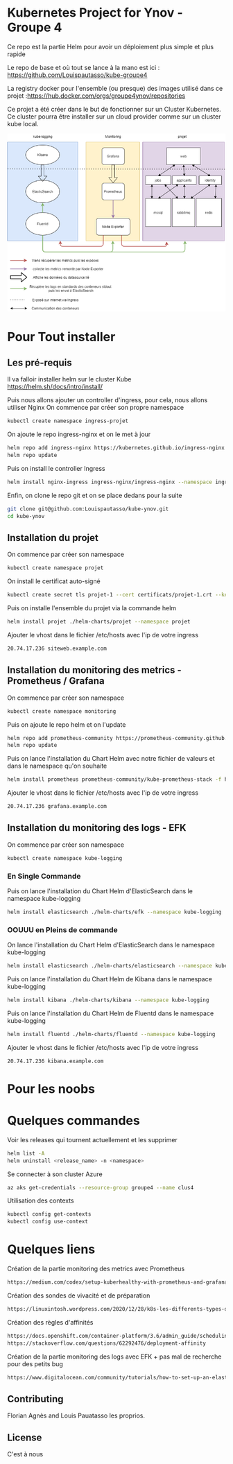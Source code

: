 # Kubernetes Project for Ynov - Groupe 4

Ce repo est la partie Helm pour avoir un déploiement plus simple et plus rapide

Le repo de base et où tout se lance à la mano est ici : https://github.com/Louispautasso/kube-groupe4

La registry docker pour l'ensemble (ou presque) des images utilisé dans ce projet :https://hub.docker.com/orgs/groupe4ynov/repositories

Ce projet a été créer dans le but de fonctionner sur un Cluster Kubernetes. Ce cluster pourra être installer sur un cloud provider comme sur un cluster kube local.

![Diagramme des flux](https://github.com/Louispautasso/kube-ynov/blob/main/other/diagramme.png?raw=true)

# Pour Tout installer

## Les pré-requis

Il va falloir installer helm sur le cluster Kube
https://helm.sh/docs/intro/install/

Puis nous allons ajouter un controller d'ingress, pour cela, nous allons utiliser Nginx
On commence par créer son propre namespace
```bash
kubectl create namespace ingress-projet
```

On ajoute le repo ingress-nginx et on le met à jour 
```bash
helm repo add ingress-nginx https://kubernetes.github.io/ingress-nginx
helm repo update
```

Puis on install le controller Ingress 
```bash
helm install nginx-ingress ingress-nginx/ingress-nginx --namespace ingress-projet
```

Enfin, on clone le repo git et on se place dedans pour la suite
```bash
git clone git@github.com:Louispautasso/kube-ynov.git
cd kube-ynov
```
## Installation du projet

On commence par créer son namespace
```bash
kubectl create namespace projet
```

On install le certificat auto-signé
```bash
kubectl create secret tls projet-1 --cert certificats/projet-1.crt --key certificats/projet-1.key
```

Puis on installe l'ensemble du projet via la commande helm 
```bash
helm install projet ./helm-charts/projet --namespace projet
```

Ajouter le vhost dans le fichier /etc/hosts avec l'ip de votre ingress
```bash
20.74.17.236 siteweb.example.com
```

## Installation du monitoring des metrics - Prometheus / Grafana

On commence par créer son namespace
```bash
kubectl create namespace monitoring
```

Puis on ajoute le repo helm et on l'update
```bash
helm repo add prometheus-community https://prometheus-community.github.io/helm-charts
helm repo update
```

Puis on lance l'installation du Chart Helm avec notre fichier de valeurs et dans le namespace qu'on souhaite
```bash
helm install prometheus prometheus-community/kube-prometheus-stack -f helm-charts/prometheus/values.yml --namespace monitoring
```

Ajouter le vhost dans le fichier /etc/hosts avec l'ip de votre ingress
```bash
20.74.17.236 grafana.example.com
```

## Installation du monitoring des logs - EFK

On commence par créer son namespace
```bash
kubectl create namespace kube-logging
```
### En Single Commande

Puis on lance l'installation du Chart Helm  d'ElasticSearch dans le namespace kube-logging
```bash
helm install elasticsearch ./helm-charts/efk --namespace kube-logging
```

### OOUUU en Pleins de commande

On lance l'installation du Chart Helm  d'ElasticSearch dans le namespace kube-logging
```bash
helm install elasticsearch ./helm-charts/elasticsearch --namespace kube-logging
```

Puis on lance l'installation du Chart Helm  de Kibana dans le namespace kube-logging
```bash
helm install kibana ./helm-charts/kibana --namespace kube-logging
```

Puis on lance l'installation du Chart Helm de Fluentd dans le namespace kube-logging
```bash
helm install fluentd ./helm-charts/fluentd --namespace kube-logging
```

Ajouter le vhost dans le fichier /etc/hosts avec l'ip de votre ingress
```bash
20.74.17.236 kibana.example.com
```

# Pour les noobs
# Quelques commandes
Voir les releases qui tournent actuellement et les supprimer
```bash
helm list -A
helm uninstall <release_name> -n <namespace>
```

Se connecter à son cluster Azure
```bash
az aks get-credentials --resource-group groupe4 --name clus4
```

Utilisation des contexts
```bash
kubectl config get-contexts
kubectl config use-context
```
# Quelques liens
Création de la partie monitoring des metrics avec Prometheus
```bash
https://medium.com/codex/setup-kuberhealthy-with-prometheus-and-grafana-on-minikube-b2f6da21dc2e
```
Création des sondes de vivacité et de préparation
```bash
https://linuxintosh.wordpress.com/2020/12/28/k8s-les-differents-types-de-sondes/
```
Création des règles d'affinités
```bash
https://docs.openshift.com/container-platform/3.6/admin_guide/scheduling/pod_affinity.html
https://stackoverflow.com/questions/62292476/deployment-affinity
```
Création de la partie monitoring des logs avec EFK + pas mal de recherche pour des petits bug
```bash
https://www.digitalocean.com/community/tutorials/how-to-set-up-an-elasticsearch-fluentd-and-kibana-efk-logging-stack-on-kubernetes#step-2-%E2%80%94-creating-the-elasticsearch-statefulset
```

## Contributing

Florian Agnès and Louis Pauatasso les proprios.

## License
C'est à nous